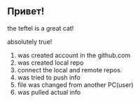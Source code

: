 ## Привет!

the teftel is a great cat!

absolutely true!

1. was created account in the github.com
2. was created local repo
3. connect the local and remote repos.
4. was tried to push info
5. file was changed from another PC(user)
6. was pulled actual info